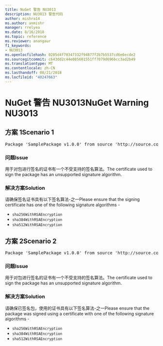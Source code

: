 ```yaml
---
title: NuGet 警告 NU3013
description: NU3013 警告代码
author: mishra14
ms.author: anmishr
manager: rrelyea
ms.date: 8/16/2018
ms.topic: reference
ms.reviewer: anangaur
f1_keywords:
- NU3013
ms.openlocfilehash: 0285d4f70347332f94877f2b7b5537cd6e6ecde2
ms.sourcegitcommit: c643dd2c44e085601551ff7079d696bcc3ad2b49
ms.translationtype: MT
ms.contentlocale: zh-CN
ms.lasthandoff: 08/21/2018
ms.locfileid: "40247663"
---
```

# <a name="nuget-warning-nu3013"></a><span data-ttu-id="7985b-103">NuGet 警告 NU3013</span><span class="sxs-lookup"><span data-stu-id="7985b-103">NuGet Warning NU3013</span></span>

## <a name="scenario-1"></a><span data-ttu-id="7985b-104">方案 1</span><span class="sxs-lookup"><span data-stu-id="7985b-104">Scenario 1</span></span>

<pre>Package 'SamplePackage v1.0.0' from source 'http://source.com/index.json': The signing certificate has an unsupported signature algorithm.</pre>

### <a name="issue"></a><span data-ttu-id="7985b-105">问题</span><span class="sxs-lookup"><span data-stu-id="7985b-105">Issue</span></span>

<span data-ttu-id="7985b-106">用于对包进行签名的证书有一个不受支持的签名算法。</span><span class="sxs-lookup"><span data-stu-id="7985b-106">The certificate used to sign the package has an unsupported signature algorithm.</span></span>


### <a name="solution"></a><span data-ttu-id="7985b-107">解决方案</span><span class="sxs-lookup"><span data-stu-id="7985b-107">Solution</span></span>

<span data-ttu-id="7985b-108">请确保签名证书具有以下签名算法-之一</span><span class="sxs-lookup"><span data-stu-id="7985b-108">Please ensure that the signing certificate has one of the following signature algorithms -</span></span> 
* `sha256WithRSAEncryption`
* `sha384WithRSAEncryption`
* `sha512WithRSAEncryption`



## <a name="scenario-2"></a><span data-ttu-id="7985b-109">方案 2</span><span class="sxs-lookup"><span data-stu-id="7985b-109">Scenario 2</span></span>

<pre>Package 'SamplePackage v1.0.0' from source 'http://source.com/index.json': The primary signature's certificate has an unsupported signature algorithm.</pre>

### <a name="issue"></a><span data-ttu-id="7985b-110">问题</span><span class="sxs-lookup"><span data-stu-id="7985b-110">Issue</span></span>

<span data-ttu-id="7985b-111">用于对包进行签名的证书有一个不受支持的签名算法。</span><span class="sxs-lookup"><span data-stu-id="7985b-111">The certificate used to sign the package has an unsupported signature algorithm.</span></span>


### <a name="solution"></a><span data-ttu-id="7985b-112">解决方案</span><span class="sxs-lookup"><span data-stu-id="7985b-112">Solution</span></span>

<span data-ttu-id="7985b-113">请确保已签名包，使用的证书具有以下签名算法-之一</span><span class="sxs-lookup"><span data-stu-id="7985b-113">Please ensure that the package was signed using a certificate with one of the following signature algorithms -</span></span> 
* `sha256WithRSAEncryption`
* `sha384WithRSAEncryption`
* `sha512WithRSAEncryption`


